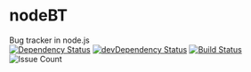 # nodeBT
Bug tracker in node.js
<br/>
[![Dependency Status](https://david-dm.org/supertassu/nodeBT.svg)](https://david-dm.org/supertassu/nodeBT) [![devDependency Status](https://david-dm.org/supertassu/nodeBT/dev-status.svg)](https://david-dm.org/supertassu/nodeBT#info=devDependencies) [![Build Status](https://travis-ci.org/supertassu/nodeBT.svg?branch=master)](https://travis-ci.org/supertassu/nodeBT) 
![Issue Count](https://codeclimate.com/github/supertassu/nodeBT/badges/issue_count.svg)
